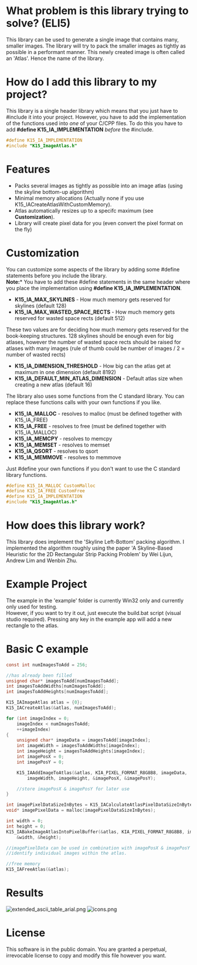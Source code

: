 # What problem is this library trying to solve? (ELI5) #
This library can be used to generate a single image that contains many, smaller images. The library will try to pack the smaller images
as tightly as possible in a performant manner. This newly created image is often called an 'Atlas'. Hence the name of the library.  

# How do I add this library to my project? #
This library is a single header library which means that you just have to #include it into your project. However, you have to add the implementation
of the functions used into *one* of your C/CPP files. To do this you have to add **#define K15_IA_IMPLEMENTATION** *before* the #include.  


```c
#define K15_IA_IMPLEMENTATION
#include "K15_ImageAtlas.h"
```

# Features
* Packs several images as tightly as possible into an image atlas (using the skyline bottom-up algorithm)
* Minimal memory allocations (Actually none if you use K15_IACreateAtlasWithCustomMemory).
* Atlas automatically resizes up to a specifc maximum (see **Customization**).
* Library will create pixel data for you (even convert the pixel format on the fly)  

# Customization
You can customize some aspects of the library by adding some #define statements before you include the library.  
**Note:*** You have to add these #define statements in the same header where you place the implementation
using **#define K15_IA_IMPLEMENTATION**.

* **K15_IA_MAX_SKYLINES** - How much memory gets reserved for skylines (default 128)
* **K15_IA_MAX_WASTED_SPACE_RECTS** - How much memory gets reserved for wasted space rects (default 512)

These two values are for deciding how much memory gets reserved for the book-keeping structures.
128 skylines should be enough even for big atlases, however the number of wasted space rects should be raised
for atlases with many images (rule of thumb could be number of images / 2 = number of wasted rects)

* **K15_IA_DIMENSION_THRESHOLD** - How big can the atlas get at maximum in one dimension (default 8192)
* **K15_IA_DEFAULT_MIN_ATLAS_DIMENSION** - Default atlas size when creating a new atlas (default 16)

The library also uses some functions from the C standard library. You can replace these functions calls
with your own functions if you like.

* **K15_IA_MALLOC** - resolves to malloc (must be defined together with K15_IA_FREE)
* **K15_IA_FREE** - resolves to free (must be defined together with K15_IA_MALLOC)
* **K15_IA_MEMCPY** - resolves to memcpy
* **K15_IA_MEMSET** - resolves to memset
* **K15_IA_QSORT** - resolves to qsort
* **K15_IA_MEMMOVE** - resolves to memmove

Just #define your own functions if you don't want to use the C standard library functions.

```c
#define K15_IA_MALLOC CustomMalloc
#define K15_IA_FREE CustomFree
#define K15_IA_IMPLEMENTATION
#include "K15_ImageAtlas.h"
```

# How does this library work? #
This library does implement the 'Skyline Left-Bottom' packing algorithm. I implemented the algorithm roughly using the paper
'A Skyline-Based Heuristic for the 2D Rectangular Strip Packing Problem' by Wei Lijun, Andrew Lim and Wenbin Zhu. 

# Example Project #
The example in the 'example' folder is currently Win32 only and currently only used for testing.  
However, if you want to try it out, just execute the build.bat script (visual studio required).
Pressing any key in the example app will add a new rectangle to the atlas.  

# Basic C example #
```c
const int numImagesToAdd = 256;

//has already been filled
unsigned char* imagesToAdd[numImagesToAdd];
int imagesToAddWidths[numImagesToAdd];
int imagesToAddHeights[numImagesToAdd];

K15_IAImageAtlas atlas = {0};
K15_IACreateAtlas(&atlas, numImagesToAdd);	

for (int imageIndex = 0;
	imageIndex < numImagesToAdd;
	++imageIndex)
{
	unsigned char* imageData = imagesToAdd[imageIndex];
	int imageWidth = imagesToAddWidths[imageIndex];
	int imageHeight = imagesToAddHeights[imageIndex];
	int imagePosX = 0;
	int imagePosY = 0;

	K15_IAAddImageToAtlas(&atlas, KIA_PIXEL_FORMAT_R8G8B8, imageData,
		imageWidth, imageHeight, &imagePosX, &imagePosY);

	//store imagePosX & imagePosY for later use
}

int imagePixelDataSizeInBytes = K15_IACalculateAtlasPixelDataSizeInBytes(&atlas);
void* imagePixelData = malloc(imagePixelDataSizeInBytes);

int width = 0;
int height = 0;
K15_IABakeImageAtlasIntoPixelBuffer(&atlas, KIA_PIXEL_FORMAT_R8G8B8, imagePixelData,
	&width, &height); 

//imagePixelData can be used in combination with imagePosX & imagePosY to
//identify individual images within the atlas.

//free memory 
K15_IAFreeAtlas(&atlas);
```

# Results #
![extended_ascii_table_arial.png](https://bitbucket.org/repo/RL5dzp/images/2549034388-extended_ascii_table_arial.png) ![icons.png](https://bitbucket.org/repo/RL5dzp/images/3521530839-icons.png)
# License #
This software is in the public domain. You are granted a perpetual, irrevocable license to copy
and modify this file however you want.
